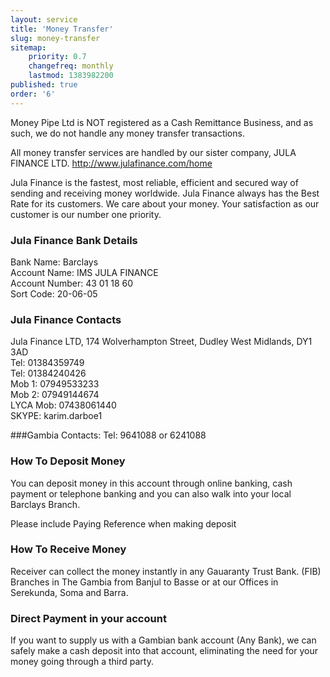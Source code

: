```yaml
---
layout: service
title: 'Money Transfer'
slug: money-transfer
sitemap:
    priority: 0.7
    changefreq: monthly
    lastmod: 1383982200
published: true
order: '6'
---
```

Money Pipe Ltd is NOT registered as a Cash Remittance Business, and as such, we do not handle any money transfer transactions.

All money transfer services are handled by our sister company, JULA FINANCE LTD. http://www.julafinance.com/home

Jula Finance is the fastest, most reliable, efficient and secured way of sending and receiving money worldwide. Jula Finance always has the Best Rate for its customers. We care about your money. Your satisfaction as our customer is our number one priority.

### Jula Finance Bank Details

Bank Name: Barclays  
Account Name: IMS JULA FINANCE  
Account Number: 43 01 18 60  
Sort Code: 20-06-05  

### Jula Finance Contacts

Jula Finance LTD, 174 Wolverhampton Street, Dudley West Midlands, DY1 3AD  
Tel: 01384359749  
Tel: 01384240426  
Mob 1: 07949533233  
Mob 2: 07949144674  
LYCA Mob: 07438061440  
SKYPE: karim.darboe1  

###Gambia Contacts:
Tel: 9641088  or  6241088

### How To Deposit Money

You can deposit money in this account through online banking, cash payment or telephone banking and you can also walk into your local Barclays Branch.

Please include Paying Reference when making deposit

### How To Receive Money

Receiver can collect the money instantly in any Gauaranty Trust Bank. (FIB) Branches in The Gambia from Banjul to Basse or at our Offices in Serekunda, Soma and Barra.

### Direct Payment in your account

If you want to supply us with a Gambian bank account (Any Bank), we can safely make a cash deposit into that account, eliminating the need for your money going through a third party.